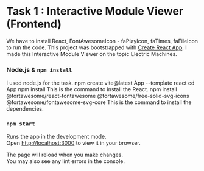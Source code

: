 # Task 1 : Interactive Module Viewer (Frontend)

We have to install React, FontAwesomeIcon - faPlayIcon, faTimes, faFileIcon to run the code.
This project was bootstrapped with [Create React App](https://github.com/facebook/create-react-app).
I made this Interactive Module Viewer on the topic Electric Machines. 

### Node.js & `npm install`

I used node.js for the task.
npm create vite@latest App --template react
cd App
npm install
This is the command to install the React.
npm install @fortawesome/react-fontawesome @fortawesome/free-solid-svg-icons @fortawesome/fontawesome-svg-core
This is the command to install the dependencies.


### `npm start`

Runs the app in the development mode.\
Open [http://localhost:3000](http://localhost:3000) to view it in your browser.

The page will reload when you make changes.\
You may also see any lint errors in the console.

